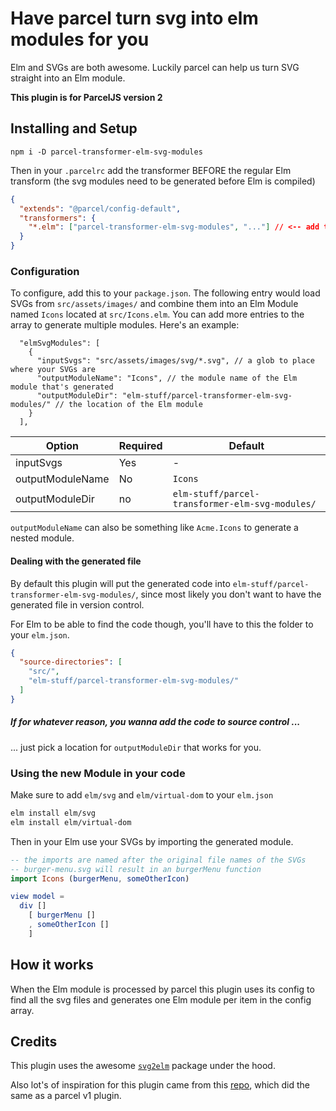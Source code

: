 # Have parcel turn svg into elm modules for you

Elm and SVGs are both awesome. Luckily parcel can help us turn SVG straight into
an Elm module.

**This plugin is for ParcelJS version 2**

## Installing and Setup

```
npm i -D parcel-transformer-elm-svg-modules
```

Then in your `.parcelrc` add the transformer BEFORE the regular Elm transform
(the svg modules need to be generated before Elm is compiled)

```json
{
  "extends": "@parcel/config-default",
  "transformers": {
    "*.elm": ["parcel-transformer-elm-svg-modules", "..."] // <-- add the new transform here, the "..." is important to keep the other defaults
  }
}
```

### Configuration

To configure, add this to your `package.json`.
The following entry would load SVGs from `src/assets/images/`
and combine them into an Elm Module named `Icons` located at
`src/Icons.elm`.
You can add more entries to the array to generate multiple modules.
Here's an example:

```
  "elmSvgModules": [
    {
      "inputSvgs": "src/assets/images/svg/*.svg", // a glob to place where your SVGs are
      "outputModuleName": "Icons", // the module name of the Elm module that's generated
      "outputModuleDir": "elm-stuff/parcel-transformer-elm-svg-modules/" // the location of the Elm module
    }
  ],
```

|       Option          |     Required            |           Default                               |
|       ------          |        -------          |         -------                                 |
|  inputSvgs            |        Yes              |          -                                      |
|  outputModuleName     |        No               |         `Icons`                                 |
|  outputModuleDir      |        no               | `elm-stuff/parcel-transformer-elm-svg-modules/` |

`outputModuleName` can also be something like `Acme.Icons` to generate a nested
module.

#### Dealing with the generated file

By default this plugin will put the generated code into `elm-stuff/parcel-transformer-elm-svg-modules/`,
since most likely you don't want to have the generated file in version control.

For Elm to be able to find the code though, you'll have to this the folder to
your `elm.json`.

```json
{
  "source-directories": [
    "src/",
    "elm-stuff/parcel-transformer-elm-svg-modules/"
  ]
}
```

##### If for whatever reason, you wanna add the code to source control ...

... just pick a location for `outputModuleDir` that works for you.

### Using the new Module in your code

Make sure to add `elm/svg` and `elm/virtual-dom` to your `elm.json`

```sh
elm install elm/svg
elm install elm/virtual-dom
```

Then in your Elm use your SVGs by importing the generated module.

```elm
-- the imports are named after the original file names of the SVGs
-- burger-menu.svg will result in an burgerMenu function
import Icons (burgerMenu, someOtherIcon)

view model =
  div []
    [ burgerMenu []
    , someOtherIcon []
    ]
```

## How it works

When the Elm module is processed by parcel this plugin uses its config to
find all the svg files and generates one Elm module per item in the config array.

## Credits

This plugin uses the awesome [`svg2elm`](https://github.com/pinata-llc/svg2elm) package under the hood.

Also lot's of inspiration for this plugin came from this [repo](https://github.com/pinata-llc/parcel-plugin-elm-svg),
which did the same as a parcel v1 plugin.
